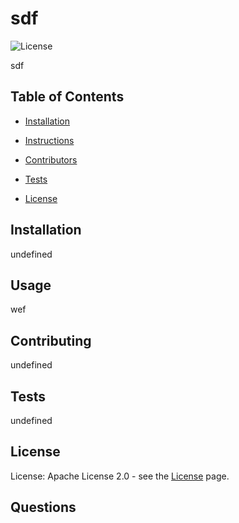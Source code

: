 # sdf
  
![License](https://img.shields.io/static/v1?label=license&message=Apache+2.0&color=green) 

  sdf
  
## Table of Contents
  
* [Installation](#Installation)
  
* [Instructions](#Instructions)
  
* [Contributors](#Contributors)
  
* [Tests](#Tests)
  
* [License](#License)
  
## Installation
  
undefined
  
## Usage
  
wef
  
## Contributing
  
undefined
  
## Tests
  
undefined
  
## License
  
License: Apache License 2.0 - see the [License](https://choosealicense.com/licenses/apache-2.0/) page.
  
## Questions
  